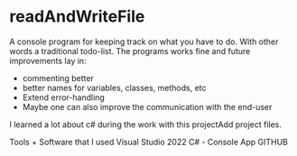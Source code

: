 # readAndWriteFile
A console program for keeping track on what you have to do. With other words a traditional todo-list. The programs works fine and future improvements lay in:
- commenting better
- better names for variables, classes, methods, etc
- Extend error-handling
- Maybe one can also improve the communication with the end-user

I learned a lot about c# during the work with this projectAdd project files.

Tools + Software that I used
Visual Studio 2022
C# - Console App
GITHUB
